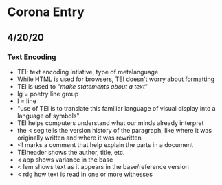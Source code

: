 # Corona Entry

## 4/20/20

### Text Encoding 

- TEI: text encoding intiative, type of metalanguage
- While HTML is used for browsers, TEI doesn't worry about formatting
- TEI is used to "*make statements about a text*"
- lg = poetry line group
- l = line
- "use of TEI is to translate this familiar language of visual display into a language of symbols"
- TEI helps computers understand what our minds already interpret 
- the < seg  tells the version history of the paragraph, like where it was originally written and where it was rewritten 
- <! marks a comment that help explain the parts in a document
- TEIheader shows the author, title, etc.
- < app shows variance in the base
- < lem shows text as it appears in the base/reference version
- < rdg  how text is read in one or more witnesses